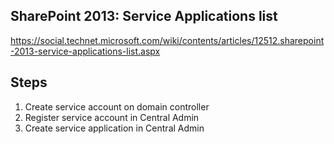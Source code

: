 ## SharePoint 2013: Service Applications list

https://social.technet.microsoft.com/wiki/contents/articles/12512.sharepoint-2013-service-applications-list.aspx

## Steps

1. Create service account on domain controller
2. Register service account in Central Admin
3. Create service application in Central Admin



